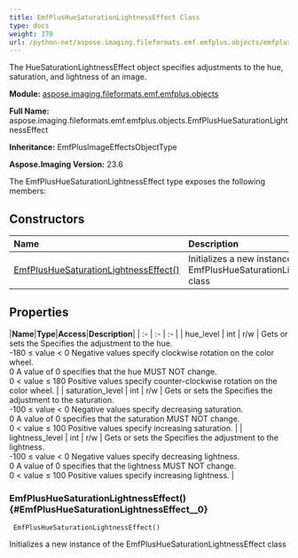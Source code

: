 ```yaml
---
title: EmfPlusHueSaturationLightnessEffect Class
type: docs
weight: 370
url: /python-net/aspose.imaging.fileformats.emf.emfplus.objects/emfplushuesaturationlightnesseffect/
---
```


The HueSaturationLightnessEffect object specifies adjustments to the hue, saturation, and lightness of an image.

**Module:** [aspose.imaging.fileformats.emf.emfplus.objects](/imaging/python-net/aspose.imaging.fileformats.emf.emfplus.objects/)

**Full Name:** aspose.imaging.fileformats.emf.emfplus.objects.EmfPlusHueSaturationLightnessEffect

**Inheritance:** EmfPlusImageEffectsObjectType

**Aspose.Imaging Version:** 23.6

The EmfPlusHueSaturationLightnessEffect type exposes the following members:
## **Constructors**
|**Name**|**Description**|
| :- | :- |
| [EmfPlusHueSaturationLightnessEffect()](#EmfPlusHueSaturationLightnessEffect__0) | Initializes a new instance of the EmfPlusHueSaturationLightnessEffect class |
## **Properties**
|**Name**|**Type**|**Access**|**Description**|
| :- | :- | :- |
| hue_level | int | r/w | Gets or sets the Specifies the adjustment to the hue.<br/>            -180 ≤ value &lt; 0 Negative values specify clockwise rotation on the color wheel.<br/>            0 A value of 0 specifies that the hue MUST NOT change.<br/>            0 &lt; value ≤ 180 Positive values specify counter-clockwise rotation on the color wheel. |
| saturation_level | int | r/w | Gets or sets the Specifies the adjustment to the saturation.<br/>            -100 ≤ value &lt; 0 Negative values specify decreasing saturation.<br/>            0 A value of 0 specifies that the saturation MUST NOT change.<br/>            0 &lt; value ≤ 100 Positive values specify increasing saturation. |
| lightness_level | int | r/w | Gets or sets the Specifies the adjustment to the lightness.<br/>            -100 ≤ value &lt; 0 Negative values specify decreasing lightness.<br/>            0 A value of 0 specifies that the lightness MUST NOT change.<br/>            0 &lt; value ≤ 100 Positive values specify increasing lightness. |

### EmfPlusHueSaturationLightnessEffect() {#EmfPlusHueSaturationLightnessEffect__0}


```
 EmfPlusHueSaturationLightnessEffect() 
```

Initializes a new instance of the EmfPlusHueSaturationLightnessEffect class

